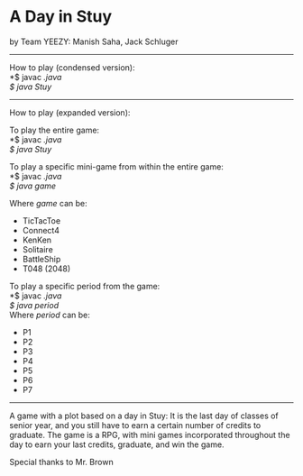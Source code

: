 # A Day in Stuy
by Team YEEZY: Manish Saha, Jack Schluger


*******
How to play (condensed version):  
*$ javac *.java*    
*$ java Stuy*    

******
How to play (expanded version):  

To play the entire game:  
*$ javac *.java*      
*$ java Stuy*  

To play a specific mini-game from within the entire game:  
*$ javac *.java*  
*$ java *game**  

Where *game* can be:  
- TicTacToe  
- Connect4  
- KenKen  
- Solitaire  
- BattleShip  
- T048 (2048)  

To play a specific period from the game:  
*$ javac *.java*    
*$ java *period**      
Where *period* can be:  
- P1  
- P2  
- P3  
- P4  
- P5  
- P6  
- P7  

*****
A game with a plot based on a day in Stuy: It is the last day of classes of senior year, and you still have to earn a certain number of credits to graduate. The game is a RPG, with mini games incorporated throughout the day to earn your last credits, graduate, and win the game.

Special thanks to Mr. Brown
